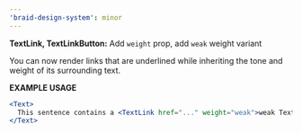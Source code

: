 ```yaml
---
'braid-design-system': minor
---
```


**TextLink, TextLinkButton:** Add `weight` prop, add `weak` weight variant

You can now render links that are underlined while inheriting the tone and weight of its surrounding text.

**EXAMPLE USAGE**

```jsx
<Text>
  This sentence contains a <TextLink href="..." weight="weak">weak TextLink.</TextLink>
</Text>
```

